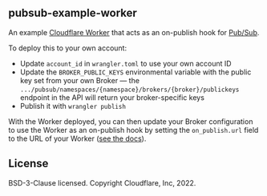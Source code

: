 ## pubsub-example-worker

An example [Cloudflare Worker](https://developers.cloudflare.com/workers/) that acts as an on-publish hook for [Pub/Sub](https://developers.cloudflare.com/pub-sub/).

To deploy this to your own account:

* Update `account_id` in `wrangler.toml` to use your own account ID
* Update the `BROKER_PUBLIC_KEYS` environmental variable with the public key set from your own Broker — the `.../pubsub/namespaces/{namespace}/brokers/{broker}/publickeys` endpoint in the API will return your broker-specific keys
* Publish it with `wrangler publish`

With the Worker deployed, you can then update your Broker configuration to use the Worker as an on-publish hook by setting the `on_publish.url` field to the URL of your Worker ([see the docs](https://developers.cloudflare.com/pub-sub/learning/integrate-workers/#connect-a-worker-to-a-broker)).

## License

BSD-3-Clause licensed. Copyright Cloudflare, Inc, 2022.